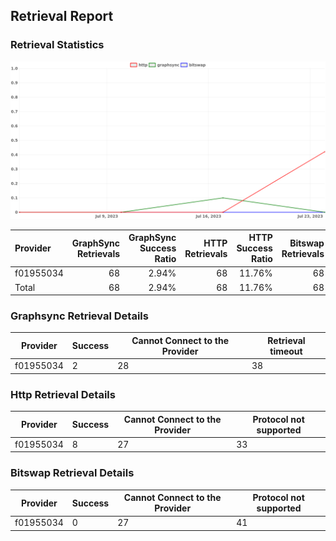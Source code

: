## Retrieval Report
### Retrieval Statistics
<img src="https://raw.githubusercontent.com/data-preservation-programs/filplus-checker-assets/main/filecoin-project/filecoin-plus-large-datasets/issues/1741/1690556618578.png"/>

| Provider  | GraphSync Retrievals | GraphSync Success Ratio | HTTP Retrievals | HTTP Success Ratio | Bitswap Retrievals | Bitswap Success Ratio |
| :-------- | -------------------: | ----------------------: | --------------: | -----------------: | -----------------: | --------------------: |
| f01955034 |                   68 |                   2.94% |              68 |             11.76% |                 68 |                 0.00% |
| Total     |                   68 |                   2.94% |              68 |             11.76% |                 68 |                 0.00% |

### Graphsync Retrieval Details
| Provider  | Success | Cannot Connect to the Provider | Retrieval timeout |
| --------- | ------- | ------------------------------ | ----------------- |
| f01955034 | 2       | 28                             | 38                |

### Http Retrieval Details
| Provider  | Success | Cannot Connect to the Provider | Protocol not supported |
| --------- | ------- | ------------------------------ | ---------------------- |
| f01955034 | 8       | 27                             | 33                     |

### Bitswap Retrieval Details
| Provider  | Success | Cannot Connect to the Provider | Protocol not supported |
| --------- | ------- | ------------------------------ | ---------------------- |
| f01955034 | 0       | 27                             | 41                     |

